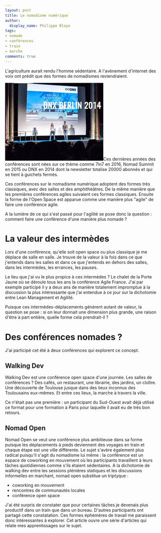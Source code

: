 ```yaml
---
layout: post
title: Le nomadisme numérique
author:
  display_name: Philippe Blayo
tags:
- nomade
- conférences
- train
- marche
comments: true
---
```

L'agriculture aurait rendu l'homme sédentaire.
A l'avènement d'internet des voix ont prédit que des formes de nomadismes reviendraient.

<img class="right" alt="La première conférence DNX, en 2014" src="/images/dnx_berlin_2014.jpg"/>Ces dernières années des conférences sont nées sur ce thème comme 7in7 en 2016, Nomad Summit en 2015 ou DNX en 2014 dont la newsletter totalise 20000 abonnés et qui se tient à guichets fermés.

Ces conférences sur le nomadisme numérique adoptent des formes très classiques, avec des salles et des amphithéâtres.
De la même manière que les premières conférences agiles suivaient ces formes classiques. Ensuite la forme de l'Open Space est apparue comme une manière plus "agile" de faire une conférence agile.

A la lumière de ce qui s'est passé pour l'agilité se pose donc la question : comment faire une conférence d'une manière plus nomade ?


# La valeur des intermèdes

Lors d'une conférence, qu'elle soit open space ou plus classique je me déplace de salle en salle.
Je trouve de la valeur à la fois dans ce que j'entends dans les salles et dans ce que j'entends en dehors des salles, dans les intermèdes, les errances, les pauses.

Le lieu que j'ai vu le plus propice à ces intermèdes ? Le chalet de la Porte Jaune où se déroule tous les ans la conférence Agile France. J'ai par exemple participé il y a deux ans de manière totalement impromptue à la discussion la plus intéressante que j'ai entendue à ce jour sur la dichotomie entre Lean Management et Agilité.

Puisque ces intermèdes-déplacements génèrent autant de valeur, la question se pose : si on leur donnait une dimension plus grande, une raison d'être à part entière, quelle forme cela prendrait-il ?

# Des conférences nomades ?

J'ai participé cet été à deux conférences qui explorent ce concept.

## Walking Dev

Walking Dev est une conférence open space d'une journée. Les salles de conférences ? Des cafés, un restaurant, une librairie, des jardins, un cloître. Une découverte de Toulouse jusque dans des lieux inconnus des Toulousains eux-mêmes. Et entre ces lieux, la marche à travers la ville.

Ce n'était pas une première : un participant du Sud-Ouest avait déjà utilisé ce format pour une formation à Paris pour laquelle il avait eu de très bon retours.

## Nomad Open

Nomad Open se veut une conférence plus ambitieuse dans sa forme puisque les déplacements à pieds deviennent des voyages en train et chaque étape est une ville différente. Le sujet s'avère également plus radical puisqu'il s'agit du nomadisme lui même : la conférence est un espace de coworking en mouvement où les participants travaillent à leurs tâches quotidiennes comme s'ils étaient sédentaires. A la dichotomie de walking dev entre les sessions plénières statiques et les discussions informelles en marchant, nomad open substitue un triptyque :

- coworking en mouvement
- rencontres de communautés locales
- conférence open space

J'ai été surpris de constater que pour certaines tâches je devenais plus productif dans un train que dans un bureau. D'autres participants ont partagé cette constatation.
Ces formes éphémères de travail me paraissent donc intéressantes à explorer. Cet article ouvre une série d'articles qui relate mes apprentissages sur le sujet.
